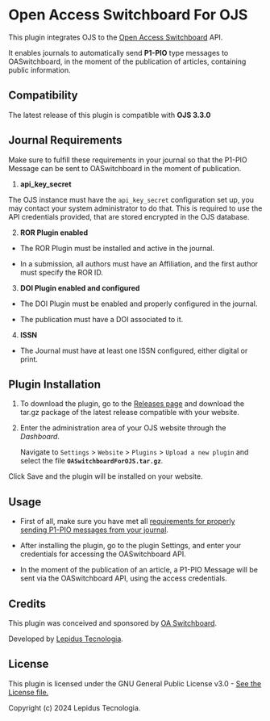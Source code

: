 # Open Access Switchboard For OJS

This plugin integrates OJS to the [Open Access Switchboard](https://www.oaswitchboard.org/) API.

It enables journals to automatically send **P1-PIO** type messages to OASwitchboard, in the moment of the publication of articles, containing public information.

## Compatibility

The latest release of this plugin is compatible with **OJS 3.3.0**

## Journal Requirements

Make sure to fulfill these requirements in your journal so that the P1-PIO Message can be sent to OASwitchboard in the moment of publication.

1. **api_key_secret**

The OJS instance must have the `api_key_secret` configuration set up, you may contact your system administrator to do that.
This is required to use the API credentials provided, that are stored encrypted in the OJS database.

2. **ROR Plugin enabled**

* The ROR Plugin must be installed and active in the journal.

* In a submission, all authors must have an Affiliation, and the first author must specify the ROR ID.

3. **DOI Plugin enabled and configured**

* The DOI Plugin must be enabled and properly configured in the journal.

* The publication must have a DOI associated to it.

4. **ISSN**

* The Journal must have at least one ISSN configured, either digital or print.


## Plugin Installation

1. To download the plugin, go to the [Releases page](https://github.com/lepidus/OASwitchboardForOJS/releases) and download the tar.gz package of the latest release compatible with your website.

2. Enter the administration area of ​​your OJS website through the *Dashboard*.

    Navigate to `Settings` > `Website` > `Plugins` > `Upload a new plugin` and select the file **`OASwitchboardForOJS.tar.gz`**.

Click Save and the plugin will be installed on your website.

## Usage

* First of all, make sure you have met all [requirements for properly sending P1-PIO messages from your journal](#journal-requirements).

* After installing the plugin, go to the plugin Settings, and enter your credentials for accessing the OASwitchboard API.

* In the moment of the publication of an article, a P1-PIO Message will be sent via the OASwitchboard API, using the access credentials.

## Credits

This plugin was conceived and sponsored by [OA Switchboard](https://www.oaswitchboard.org/).

Developed by [Lepidus Tecnologia](https://github.com/lepidus).

## License

This plugin is licensed under the GNU General Public License v3.0 - [See the License file.](/LICENSE)

Copyright (c) 2024 Lepidus Tecnologia.
